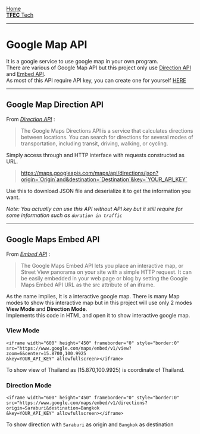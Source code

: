 [Home](./README.md)  
[**TFEC** Tech](./tech_stuff.md)

***

# Google Map API
It is a google service to use google map in your own program.  
There are various of Google Map API but this project only use [Direction API] and [Embed API].  
As most of this API require API key, you can create one for yourself [HERE](https://console.developers.google.com/)

***

## Google Map Direction API

From *[Direction API]* :
> The Google Maps Directions API is a service that calculates directions between locations. You can search for directions for several modes of transportation, including transit, driving, walking, or cycling.

Simply access through and HTTP interface with requests constructed as URL.
>  https://maps.googleapis.com/maps/api/directions/json?origin=`Origin`and&destination=`Destination`&key=`YOUR_API_KEY`

Use this to download JSON file and deserialize it to get the information you want.

*Note: You actually can use this API without API key but it still require for some information such as `duration in traffic`*

***

## Google Maps Embed API

From *[Embed API]* :
> The Google Maps Embed API lets you place an interactive map, or Street View panorama on your site with a simple HTTP request. It can be easily embedded in your web page or blog by setting the Google Maps Embed API URL as the src attribute of an iframe.

As the name implies, It is a interactive google map. There is many Map modes to show this interactive map but in this project will use only 2 modes **View Mode** and **Direction Mode**.  
Implements this code in HTML and open it to show interactive google map.

### View Mode
```
<iframe width="600" height="450" frameborder="0" style="border:0"
src="https://www.google.com/maps/embed/v1/view?zoom=6&center=15.8700,100.9925
&key=YOUR_API_KEY" allowfullscreen></iframe>
```
To show view of Thailand as (15.870,100.9925) is coordinate of Thailand.

### Direction Mode
```
<iframe width="600" height="450" frameborder="0" style="border:0"
src="https://www.google.com/maps/embed/v1/directions?origin=Saraburi&destination=Bangkok
&key=YOUR_API_KEY" allowfullscreen></iframe>
```
To show direction with `Saraburi` as origin and `Bangkok` as destination

[Direction API]: https://developers.google.com/maps/documentation/directions/
[Embed API]: https://developers.google.com/maps/documentation/embed/guide?hl=th
